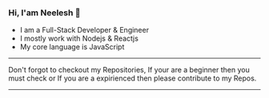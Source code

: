 ### Hi, I'am Neelesh 👋

<ul>
  <li>I am a Full-Stack Developer & Engineer</li>
  <li>I mostly work with Nodejs & Reactjs</li>
  <li>My core language is JavaScript</li>
</ul>
  
 <hr/>
 
 Don't forgot to checkout my Repositories, If your are a beginner then you must check or If you are a expirienced then please contribute to my Repos.
 
 <hr/>

